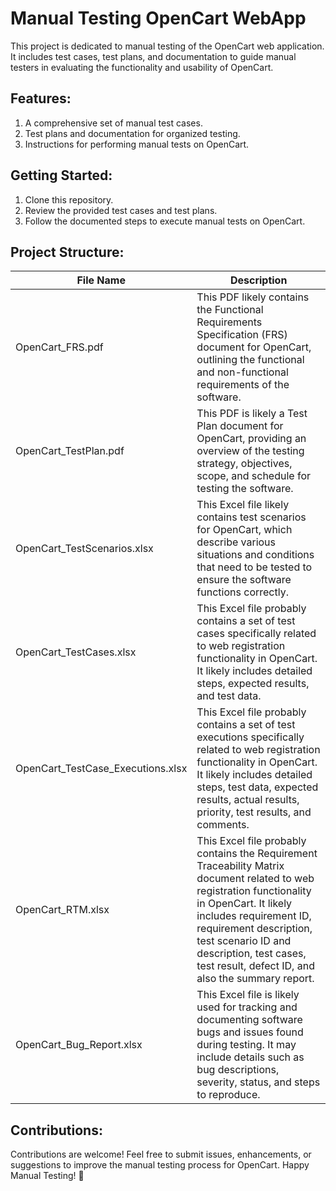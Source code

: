 # Manual Testing OpenCart WebApp
This project is dedicated to manual testing of the OpenCart web application. It includes test cases, test plans, and documentation to guide manual testers in evaluating the functionality and usability of OpenCart.

## Features:
1. A comprehensive set of manual test cases.
2. Test plans and documentation for organized testing.
3. Instructions for performing manual tests on OpenCart.


## Getting Started:

1. Clone this repository.
2. Review the provided test cases and test plans.
3. Follow the documented steps to execute manual tests on OpenCart.



## Project Structure:

| File Name | Description |
|--------------|-------------|
| OpenCart_FRS.pdf   | This PDF likely contains the Functional Requirements Specification (FRS) document for OpenCart, outlining the functional and non-functional requirements of the software. |
| OpenCart_TestPlan.pdf   | This PDF is likely a Test Plan document for OpenCart, providing an overview of the testing strategy, objectives, scope, and schedule for testing the software. | 
| OpenCart_TestScenarios.xlsx | This Excel file likely contains test scenarios for OpenCart, which describe various situations and conditions that need to be tested to ensure the software functions correctly. | 
| OpenCart_TestCases.xlsx | This Excel file probably contains a set of test cases specifically related to web registration functionality in OpenCart. It likely includes detailed steps, expected results, and test data. |
| OpenCart_TestCase_Executions.xlsx | This Excel file probably contains a set of test executions specifically related to web registration functionality in OpenCart. It likely includes detailed steps, test data, expected results, actual results, priority, test results, and comments. |
| OpenCart_RTM.xlsx | This Excel file probably contains the Requirement Traceability Matrix document related to web registration functionality in OpenCart. It likely includes requirement ID, requirement description, test scenario ID and description, test cases, test result, defect ID, and also the summary report. |
| OpenCart_Bug_Report.xlsx | This Excel file is likely used for tracking and documenting software bugs and issues found during testing. It may include details such as bug descriptions, severity, status, and steps to reproduce. |

## Contributions:

Contributions are welcome! Feel free to submit issues, enhancements, or suggestions to improve the manual testing process for OpenCart.
Happy Manual Testing! 🚀
